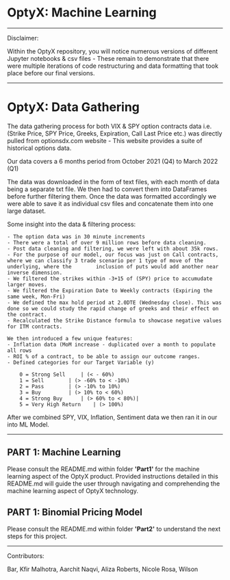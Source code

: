 # __OptyX: Machine Learning__

---

Disclaimer:

Within the OptyX repository, you will notice numerous versions of different Jupyter notebooks & csv files - These remain to demonstrate that there were multiple iterations of code restructuring and data formatting that took place before our final versions.

---

# __OptyX: Data Gathering__ 

The data gathering process for both VIX & SPY option contracts data i.e. (Strike Price, SPY Price, Greeks, Expiration, Call Last Price etc.) was directly pulled from optionsdx.com website - This website provides a suite of historical options data. 

Our data covers a 6 months period from October 2021 (Q4) to March 2022 (Q1) 

The data was downloaded in the form of text files, with each month of data being a separate txt file. We then had to convert them into DataFrames before further filtering them. Once the data was formatted accordingly we were able to save it as individual csv files and concatenate them into one large dataset. 

Some insight into the data & filtering process:

	- The option data was in 30 minute increments
	- There were a total of over 9 million rows before data cleaning. 
	- Post data cleaning and filtering, we were left with about 35k rows.
	- For the purpose of our model, our focus was just on Call contracts, where we can classify 3 trade scenario per 1 type of move of the underlying, where the 		inclusion of puts would add another near inverse dimension.
	- We filtered the strikes within -3+15 of (SPY) price to accumudate larger moves.
	- We filtered the Expiration Date to Weekly contracts (Expiring the same week, Mon-Fri)
	- We defined the max hold period at 2.0DTE (Wednesday close). This was done so we could study the rapid change of greeks and their effect on the contract.
	- Recalculated the Strike Distance formula to showcase negative values for ITM contracts.

	We then introduced a few unique features: 
	- Inflation data (MoM increase - duplicated over a month to populate all rows
	- ROI % of a contract, to be able to assign our outcome ranges.
	- Defined categories for our Target Variable (y)

		0 = Strong Sell		| (< - 60%)
		1 = Sell 		| (> -60% to < -10%)
		2 = Pass		| (> -10% to 10%)
		3 = Buy 		| (> 10% to < 60%)
		4 = Strong Buy  	| (> 60% to < 80%)| 
		5 = Very High Return    | (> 100%)


After we combined SPY, VIX, Inflation, Sentiment data we then ran it in our into ML Model. 

---

## __PART 1: Machine Learning__

Please consult the README.md within folder **'Part1'** for the machine learning aspect of the OptyX product. Provided instructions detailed in this README.md will guide the user through navigating and comprehending the machine learning aspect of OptyX technology.

## __PART 1: Binomial Pricing Model__

Please consult the README.md within folder **'Part2'** to understand the next steps for this project. 

---

Contributors: 

Bar, Kfir
Malhotra, Aarchit
Naqvi, Aliza
Roberts, Nicole
Rosa, Wilson
